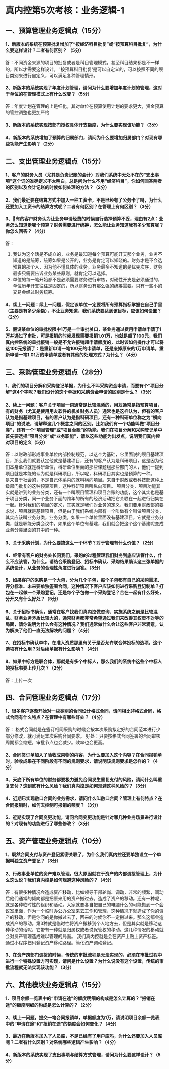 # 真内控第5次考核：业务逻辑-1

## 一、预算管理业务逻辑点（15分）
#### 1、新版本的系统在预算批复增加了“按经济科目批复”或“按预算科目批复”，为什么要这样设计？二者有何区别？ （5分）
答：不同资金来源的项目的批复或者是科目管理模式，甚至科目结果都是不一样的，所以才需要这样设计。
'按预算科目批复'是可以自定义的，可以按照不同的项目类别来进行自定义，可以满足各种管理情形。

#### 2、新版本的系统实现了年度计划管理，请问为什么要增加年度计划的管理，这对于单位的在管理模式上有什么改变？（5分）
答：年度计划在管理的上是细化，其对单位在预算使用计划的要求更大，资金预算的管控调整也更加严格

#### 3、新版本的系统实现按部门授权具体开支额度，为什么要实现该功能？（3分）

#### 4、新版本的系统增加了预算的归属部门，请问为什么要增加归属部门？对现有哪些功能产生影响？（2分）


## 二、支出管理业务逻辑点（15分）
#### 1、客户的财务人员（尤其是负责记账的会计）对我们系统中无处不在的“支出事项”这个词的准确定义不太明白，总是问为什么不用“经济科目”，你如何回答两者的区别以及会计记账的时候如何处理的方法？（2分）

#### 2、我们最近要在结算方式中加入一种工资卡，不是已经有了公务卡了吗，为什么还要加入工资卡的结算方式呢？二者有何区别？在管理上有何区别？（3分）

#### 3、有的客户财务认为让业务申请经费的时候自行选择预算不妥，理由有2点：业务怎么知道走哪个预算？财务需要进行统筹，怎么能让业务知道我有多少预算呢？你怎么回答？（4分）
答：
1. 我认为这个话是不成立的，业务是最知道每个预算可能开支那个业务，业务不知道的是统筹，统筹如果是公开的，业务是肯定可以知晓的。财务才是不会选预算的那个人，因为他不懂具体的业务。业务最多不知道的是优先次序，财务最多只需要告诉业务某些原则，就肯定可以选择。
2. 单位的每一笔开始都不是必须需要财务进行审核，对硬性开支是必须通过的，单位历年开支往往是固定的，所以财务没有那么强的统筹需要。只有一些小的交易会经过财务统筹。

#### 4、续上一问题：续上一问题，假定该单位一定要将所有预算指标掌握在自己手里（主要是有多少余额），不让业务知道，我们系统要达到该目标，应该如何设置？（2分）

#### 5、假设某单位的审批权限中1万是一个审批关口，某业务通过费用申请单申请了1万并通过了审批，可是报销的时候发现需要报销1.01万，也就是超了100元，我们真内控系统的呈批报销一般是不允许报销超申请额度的，此时该如何操作才可以将这100元报销了：是重新申请一笔100元的申请单，还是废掉原来的1万申请单，重新申请一笔1.01万的申请单或者有其他的处理方式？为什么？（4分）



## 三、采购管理业务逻辑点（28分）
#### 1、我们的项目分解和采购登记单据，为什么不叫采购资金申请，而要有个“项目分解”这4个字呢？我们设计的这个单据和采购资金申请的区别是什么？（3分）

#### 2、续上一问题：客户关于项目一词通常是比较混淆的，用友通常是指预算项目，有的财务（尤其是使用用友软件的机关财务人员）通常也是这样认为，但有的客户认为是指基建项目，有的客户认为是指科研项目，还有一种科研单位称之为“横向项目”的说法，请解释这几个概念之间的区别。比如我们有一个功能叫做“项目分类”，还有一个“项目管理”或“项目台账”的功能，我们在项目分解和采购登记单中首先要选择“项目分类”或“业务职能”，请以这些功能为出发点，说明我们真内控对项目的定义（5分）
答：以财政部形成事业单位内部控制规范，以这个为基础，它里面说的项目基建项目，那么我们就要认定他就是基建项目，还有的客户认为是科研项目，这是因为他们本身单位就是科研单位，科研单位里面的那些课题组那些部门的人，他们一提到项目就是本能的认为就是科研项目，所以呢，科研项目其实也是预算的一种。  
是来自于社会的，不是自己体系内的就叫横向项目。来自于财政或者科技部这种上级部门批复的这种预算项目，这种科研项目叫纵向项目。
项目分类，项目功能其实就是讲到的业务分类，还有一个叫项目管理和项目台账的功能，这个其实也是基于项目分类，同一个业务下面的跨年的所有的经济活动把它关联在一起进行归集在一起。针对我们的项目的定义，其实就是我们对业务的定义，我们要用财政部的要求说，项目就是基建项目，但是由于我们系统内部有一个叫做有个叫做项目分类，其实应该叫业务分类，业务分类，如果一个单位里面没有基建项目，它就是业务分类，就是职能分类会议中，如果这个单位有基建，我们就会把这个这个基建呢变成业务分类里面的其中的一种。

#### 3、关于采购计划，为什么要搞这么一个环节？对于管理有什么价值？（2分）

#### 4、经常有客户的财务处长问我们，采购的过程管理我们财务到底应该管什么，什么不应该管，为什么。请结合采购登记、招标书确认、采购结果确认这三张单据的系统设计，从业务的合理性角度进行回答。（3分）

#### 5、如果客户的采购是一个大包，分为几个子包，每个子包都有自己的采购需求、评分标准、未来要单独签署合同，这种情况下客户应该如何进行采购登记制单？打包在一起做一个采购登记，还是每个子包做一个采购登记？合在一起有什么好处，分开又有什么好处？（5分）

#### 6、关于招标书确认，通常在客户找我们真内控做咨询、实施系统之前是比较混乱、财务业务矛盾比较大的，通常财务都非常希望通过我们来改善其权责不对等的局面，请你说明为什么会有这种情况？我们通常做什么会让这些客户非常满意，认为解决了他们一直无法解决的问题？（4分）

#### 7、在招标书确认单中，在准入资质那里有关于是否允许联合体投标的选项，这个选项有什么用？对后续单据有什么影响？（4分）

#### 8、如果中标方是联合体，那就是有多个中标人，那么我们的系统中这些个中标人的投标书要上传几次？（2分）
答：上传一次


## 四、合同管理业务逻辑点（17分）
#### 1、很多客户逐渐开始对一些类别的合同设计格式合同，请问相比非格式合同，格式合同有什么特点？在管理中有哪些好处？（4分）
答： 格式合同就是在签订相同采购的时候会按本次采购拟定好的合同范本进行少部分修改，就可满足本次采购合同要求。
好处：只要按格式合同签署的合同审核周期都会缩短，审批节点也会减少。效率也会更高。

#### 2、合同签订单加入了验收成果物的内容，为什么要加入这个内容？在合同报销单时，验收成果在不同阶段有不同的规则要求，请说明该规则要求是怎样的？（4分）

#### 3、天底下所有单位的财务都要极力避免合同发生重复支付的风险，请问什么叫重复支付？这到底有什么风险？我们真内控是如何规避这种风险的？（3分）

#### 4、近期已实现敞口合同的业务需求，请问什么叫敞口合同？管理上有何特点？在合同报销时，如何去控制可报销的额度？（3分）

#### 5、近期实现了合同变更功能，请问合同变更功能是针对哪几种业务场景进行设计的？对现有的功能进行了哪些修改？（3分）



## 五、资产管理业务逻辑点（10分）
#### 1、既然合同支付与资产登记紧密关联了，为什么我们真内控还要单独设立一个单据叫独立资产登记？（3分）


#### 2、行政事业单位的资产难以管理，很大原因就在于资产的内部调拨管理上，为什么这么说？我们真内控是如何规避这种风险的？（4分）
答：有很多种情况会造成资产移动，比如领导干部轮岗、调动，非常的频繁，调动后他们通常的倾向都是把原来用的资产搬过去。造成了资产的移动。还有一种呢，就是各种临时性的组织和活动。大家就要各自把自己的电脑什么的可能搬到一个会议室里面，作为一个临时办公办公室来去工作和管理，这种情况下就造成了你的资产的移动，但是你问的是你搬过去了，回来的时候你不一定搬过来。那么这都会造成资产的移动。第3种就是临时性将资产搬移到个人地方去，但是其实就是移动这种移动的话呢，它带有一种就是归属权或者说保管权的移动。这几种情况的移动就会对资产管理造成难以管理的局面。
我们真内控就是会在资产上贴上资产标签。通过小程序扫码登记资产移动路径。简化资产调动登记。

#### 3、在资产跨部门调拨的时候，传统的审批流程是无法实现的，必须在审批过程中进行一个特殊设置方可实现，请问是什么设置？为什么说没有这个设置，传统的审批流程就无法实现该功能？（3分）



## 六、其他模块业务逻辑点（15分）
#### 1、项目余额一览表中的“申请在途”的额度明细的构成是怎么计算的？“报销在途”的额度明细的构成是怎么计算的？（2分）

#### 2、续上一问题，提交一笔合同报销单，单据额度为1万，请说明项目余额一览表中的“申请在途”和“报销在途”的额度会如何变化？（4分）

#### 3、最近在新版本加入了人员库，不是已经有了用户库吗，为什么还要加入人员库呢？二者有什么区别？对系统哪些逻辑产生影响？（4分）

#### 4、新版本的系统实现了支出事项与结算方式管理，请问为什么要这样设计？（5分）